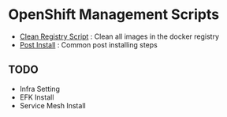 # OpenShift Management Scripts
* [Clean Registry Script](https://github.com/CCChou/ocp_management_scripts/tree/master/clean_registry) : Clean all images in the docker registry
* [Post Install](https://github.com/CCChou/ocp_management_scripts/tree/master/post_install) : Common post installing steps

## TODO
* Infra Setting
* EFK Install
* Service Mesh Install
